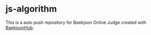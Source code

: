 # js-algorithm
This is a auto push repository for Baekjoon Online Judge created with [BaekjoonHub](https://github.com/BaekjoonHub/BaekjoonHub).
